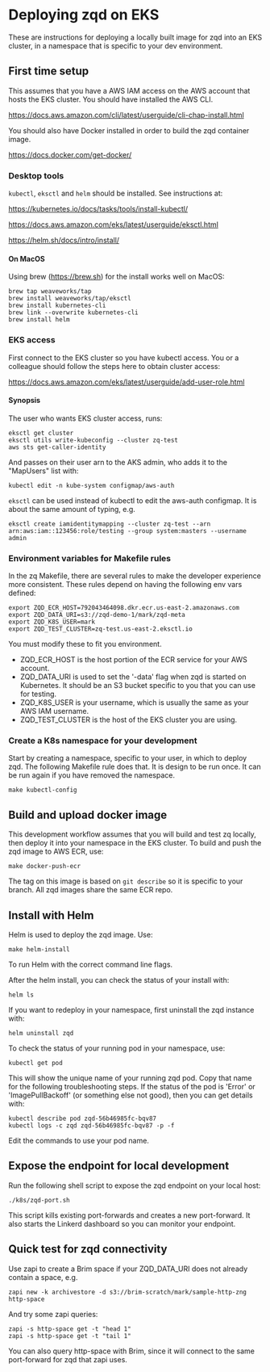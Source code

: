 # Deploying zqd on EKS

These are instructions for deploying a locally built image for zqd into an EKS cluster, in a namespace that is specific to your dev environment.

## First time setup

This assumes that you have a AWS IAM access on the AWS account that hosts the EKS cluster. You should have installed the AWS CLI.

https://docs.aws.amazon.com/cli/latest/userguide/cli-chap-install.html

You should also have Docker installed in order to build the zqd container image.

https://docs.docker.com/get-docker/

### Desktop tools

`kubectl`, `eksctl` and `helm` should be installed. See instructions at:

https://kubernetes.io/docs/tasks/tools/install-kubectl/

https://docs.aws.amazon.com/eks/latest/userguide/eksctl.html

https://helm.sh/docs/intro/install/

#### On MacOS
Using brew (https://brew.sh) for the install works well on MacOS:
```
brew tap weaveworks/tap
brew install weaveworks/tap/eksctl
brew install kubernetes-cli
brew link --overwrite kubernetes-cli
brew install helm
```

### EKS access

First connect to the EKS cluster so you have kubectl access. You or a colleague should follow the steps here to obtain cluster access:

https://docs.aws.amazon.com/eks/latest/userguide/add-user-role.html

#### Synopsis
The user who wants EKS cluster access, runs:
```
eksctl get cluster
eksctl utils write-kubeconfig --cluster zq-test
aws sts get-caller-identity
```
And passes on their user arn to the AKS admin, who adds it to the "MapUsers" list with:
```
kubectl edit -n kube-system configmap/aws-auth
```
`eksctl` can be used instead of kubectl to edit the aws-auth configmap. It is about the same amount of typing, e.g.
```
eksctl create iamidentitymapping --cluster zq-test --arn arn:aws:iam::123456:role/testing --group system:masters --username admin
```

### Environment variables for Makefile rules

In the zq Makefile, there are several rules to make the developer experience more consistent. These rules depend on having the following env vars defined:
```
export ZQD_ECR_HOST=792043464098.dkr.ecr.us-east-2.amazonaws.com
export ZQD_DATA_URI=s3://zqd-demo-1/mark/zqd-meta
export ZQD_K8S_USER=mark
export ZQD_TEST_CLUSTER=zq-test.us-east-2.eksctl.io
```
You must modify these to fit you environment. 
* ZQD_ECR_HOST is the host portion of the ECR service for your AWS account. 
* ZQD_DATA_URI is used to set the '-data' flag when zqd is started on Kubernetes. It should be an S3 bucket specific to you that you can use for testing. 
* ZQD_K8S_USER is your username, which is usually the same as your AWS IAM username.
* ZQD_TEST_CLUSTER is the host of the EKS cluster you are using.

### Create a K8s namespace for your development

Start by creating a namespace, specific to your user, in which to deploy zqd. The following Makefile rule does that. It is design to be run once. It can be run again if you have removed the namespace.
```
make kubectl-config
```

## Build and upload docker image
This development workflow assumes that you will build and test zq locally, then deploy it into your namespace in the EKS cluster. To build and push the zqd image to AWS ECR, use:
```
make docker-push-ecr
```
The tag on this image is based on `git describe` so it is specific to your branch. All zqd images share the same ECR repo.

## Install with Helm
Helm is used to deploy the zqd image. Use:
```
make helm-install
```
To run Helm with the correct command line flags.

After the helm install, you can check the status of your install with:
```
helm ls
```
If you want to redeploy in your namespace, first uninstall the zqd instance with:
```
helm uninstall zqd
```
To check the status of your running pod in your namespace, use:
```
kubectl get pod
```
This will show the unique name of your running zqd pod. Copy that name for the following troubleshooting steps. If the status of the pod is 'Error' or 'ImagePullBackoff' (or something else not good), then you can get details with:
```
kubectl describe pod zqd-56b46985fc-bqv87
kubectl logs -c zqd zqd-56b46985fc-bqv87 -p -f
```
Edit the commands to use your pod name.

## Expose the endpoint for local development
Run the following shell script to expose the zqd endpoint on your local host:
```
./k8s/zqd-port.sh
```
This script kills existing port-forwards and creates a new port-forward. It also starts the Linkerd dashboard so you can monitor your endpoint.

## Quick test for zqd connectivity
Use zapi to create a Brim space if your ZQD_DATA_URI does not already contain a space, e.g.
```
zapi new -k archivestore -d s3://brim-scratch/mark/sample-http-zng http-space
```
And try some zapi queries:
```
zapi -s http-space get -t "head 1"
zapi -s http-space get -t "tail 1"
```

You can also query http-space with Brim, since it will connect to the same port-forward for zqd that zapi uses.

